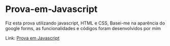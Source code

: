 # Prova-em-Javascript

Fiz esta prova utilizando javascript, HTML e CSS, Basei-me na aparência do google forms, as funcionalidades e códigos foram desenvolvidos por mim

Link: <a href=https://rianwilliam.github.io/Prova-em-Javascript/> Prova em Javascript </a>
